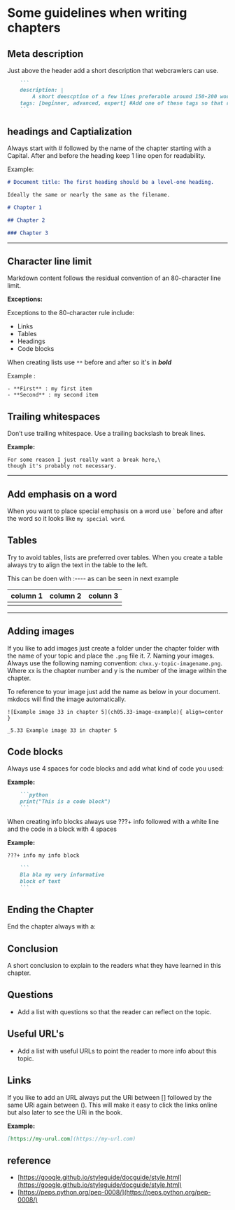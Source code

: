 # Some guidelines when writing chapters

## Meta description

Just above the header add a short description that webcrawlers can use.

```` markdown
    ```
    description: |
        A short deescption of a few lines preferable around 150-200 words.
    tags: [beginner, advanced, expert] #Add one of these tags so that reader knows what level of knowledge is required.
    ```
````


## headings and Captialization

Always start with # followed by the name of the chapter starting with a Capital.
After and before the heading keep 1 line open for readability.

Example:

```markdown
# Document title: The first heading should be a level-one heading.

Ideally the same or nearly the same as the filename.

# Chapter 1

## Chapter 2

### Chapter 3
```

---

## Character line limit

Markdown content follows the residual convention of an 80-character line limit.

**Exceptions:**

Exceptions to the 80-character rule include:

- Links
- Tables
- Headings
- Code blocks

When creating lists use `**` before and after so it's in **_bold_**

Example :

```text
- **First** : my first item
- **Second** : my second item
```

## Trailing whitespaces

Don’t use trailing whitespace. Use a trailing backslash to break lines.

**Example:**

```ascii
For some reason I just really want a break here,\
though it's probably not necessary.
```

---

## Add emphasis on a word

When you want to place special emphasis on a word use \` before and after the word
so it looks like `my special word`.

## Tables

Try to avoid tables, lists are preferred over tables.
When you create a table always try to align the text in the table to the left.

This can be doen with :---- as can be seen in next example

| column 1 | column 2 | colunn 3 |
| :------- | :------- | :------- |
|          |          |          |

---

## Adding images

If you like to add images just create a folder under the chapter folder with
the name of your topic and place the `.png` file it. 7. Naming your images. Always
use the following naming convention: `chxx.y-topic-imagename.png`. Where xx is
the chapter number and y is the number of the image within the chapter.

To reference to your image
just add the name as below in your document. mkdocs will find
the image automatically.

`![Example image 33 in chapter 5](ch05.33-image-example){ align=center }`

`_5.33 Example image 33 in chapter 5`

## Code blocks

Always use 4 spaces for code blocks and add what kind of code you used:

**Example:**

````markdown
    ```python
    print("This is a code block")
    ```
````

When creating info blocks always use ???+ info followed with a white line and
the code in a block with 4 spaces

**Example:**

````markdown
???+ info my info block

    ```
    Bla bla my very informative
    block of text
    ```
````
## Ending the Chapter

End the chapter always with a:

## Conclusion

A short conclusion to explain to the readers what they have learned in this
chapter.

## Questions

- Add a list with questions so that the reader can reflect on the topic.

## Useful URL's

- Add a list with useful URLs to point the reader to more info about this topic.

## Links

If you like to add an URL always put the URi between [] followed by the same URi
again between ().
This will make it easy to click the links online but also later to see the URi in
the book.

**Example:**

```markdown
[https://my-urul.com](https://my-url.com)
```

## reference

- [https://google.github.io/styleguide/docguide/style.html](https://google.github.io/styleguide/docguide/style.html)
- [https://peps.python.org/pep-0008/](https://peps.python.org/pep-0008/)
